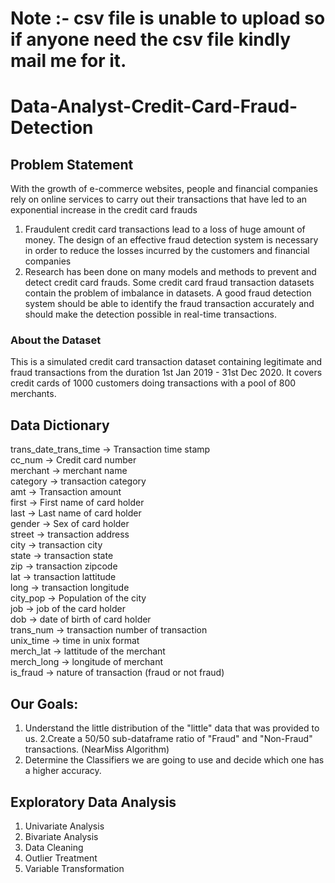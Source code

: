# Note :- csv file is unable to upload so if anyone need the csv file kindly mail me for it.
# Data-Analyst-Credit-Card-Fraud-Detection
## Problem Statement
With the growth of e-commerce websites, people and financial companies rely on online services
to carry out their transactions that have led to an exponential increase in the credit card frauds 
1. Fraudulent credit card transactions lead to a loss of huge amount of money. The design of an effective fraud detection system is necessary in order to reduce the losses incurred by the customers and financial companies
2. Research has been done on many models and methods to
prevent and detect credit card frauds. Some credit card fraud transaction datasets contain the problem of imbalance in datasets. A good fraud detection system should be able to identify the fraud transaction accurately and should make the detection possible in real-time transactions.
### About the Dataset
This is a simulated credit card transaction dataset containing legitimate and fraud transactions from the duration 1st Jan 2019 - 31st Dec 2020. It covers credit cards of 1000 customers doing transactions with a pool of 800 merchants.
## Data Dictionary<br>
trans_date_trans_time -> Transaction time stamp<br>
cc_num -> Credit card number<br>
merchant -> merchant name<br>
category -> transaction category<br>
amt -> Transaction amount<br>
first -> First name of card holder<br>
last -> Last name of card holder<br>
gender -> Sex of card holder<br>
street -> transaction address<br>
city -> transaction city<br>
state -> transaction state<br>
zip -> transaction zipcode<br>
lat -> transaction lattitude<br>
long -> transaction longitude<br>
city_pop -> Population of the city<br>
job -> job of the card holder<br>
dob -> date of birth of card holder<br>
trans_num -> transaction number of transaction<br>
unix_time -> time in unix format<br>
merch_lat -> lattitude of the merchant<br>
merch_long -> longitude of merchant<br>
is_fraud -> nature of transaction (fraud or not fraud)<br>
## Our Goals:
1. Understand the little distribution of the "little" data that was provided to us.
2.Create a 50/50 sub-dataframe ratio of "Fraud" and "Non-Fraud" transactions. (NearMiss Algorithm)
3. Determine the Classifiers we are going to use and decide which one has a higher accuracy.
## Exploratory Data Analysis
1. Univariate Analysis
2. Bivariate Analysis
3. Data Cleaning
4. Outlier Treatment
5. Variable Transformation
